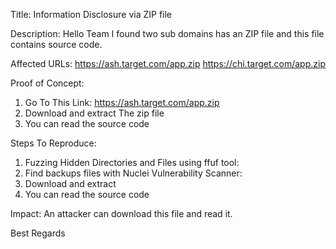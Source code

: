 Title:
Information Disclosure via ZIP file 

Description:
Hello Team
I found two sub domains has an ZIP file and this file contains source code.  

Affected URLs:
https://ash.target.com/app.zip
https://chi.target.com/app.zip

Proof of Concept:
1. Go To This Link: https://ash.target.com/app.zip
2. Download and extract The zip file 
3. You can read the source code


Steps To Reproduce:

1. Fuzzing Hidden Directories and Files using ffuf tool:
2. Find backups files with Nuclei Vulnerability Scanner:  
3. Download and extract
4. You can read the source code

Impact:
An attacker can download this file and read it.

 
 Best Regards